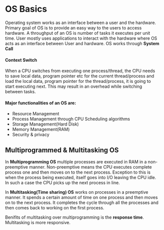 # OS Basics

Operating system works as an interface between a user and the hardware. Primary goal of OS is to provide an easy way to the users to access hardware. 
A throughput of an OS is number of tasks it executes per unit time. User mostly uses applications to interact with the hardware where OS acts as an interface between User and hardware. OS works through **System Call**

#### Context Switch
When a CPU switches from executing one process/thread, the CPU needs to save local data, program pointer etc for the current thread/process and load the local data, program pointer for the thread/process, it is going to start executing next. This may result in an overhead while switching between tasks.

#### Major functionalities of an OS are:
 - Resource Management
 - Process Management through CPU Scheduling algorithms
 - Storage Management(Hard Disk)
 - Memory Management(RAM)
 - Security & privacy
 
## Multiprogrammed & Multitasking OS
In **Multiprogramming OS** multiple processes are executed in RAM in a non-preemptive manner. Non-preemptive means the CPU executes complete process one and then moves on to the next process. Exception to this is when the process being executed, itself goes into I/O leaving the CPU idle. In such a case the CPU picks up the next process in line.

In **Multitasking(Time sharing) OS** works on processes in a preemptive manner. It spends a certain amount of time on one process and then moves on to the next process. It completes the cycle through all the processes and then comes back to working on the first process.

Benifits of multitasking over multiprogramming is the **response time**. Multitasking is more responsive. 
